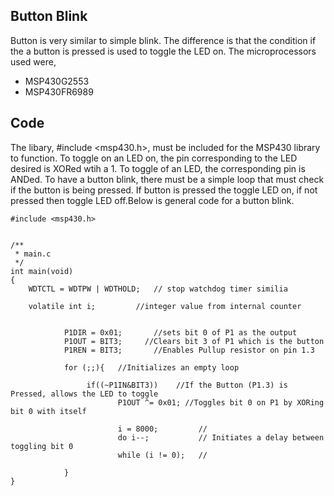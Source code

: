 ## Button Blink
Button is very similar to simple blink. The difference is that the condition if the a button is pressed is used to 
toggle the LED on. The microprocessors used were, 
* MSP430G2553
* MSP430FR6989

## Code
The libary, #include <msp430.h>, must be included for the MSP430 library to function. To toggle on an LED on, 
the pin corresponding to the LED desired is XORed wtih a 1. To toggle of an LED, the corresponding pin is ANDed. To 
have a button blink, there must be a simple loop that must check if the button is being pressed. If button is 
pressed the toggle LED on, if not pressed then toggle LED off.Below is general code for a button blink.

```
#include <msp430.h> 


/**
 * main.c
 */
int main(void)
{
	WDTCTL = WDTPW | WDTHOLD;	// stop watchdog timer similia 
	
	volatile int i;         //integer value from internal counter


	        P1DIR = 0x01;       //sets bit 0 of P1 as the output
	        P1OUT = BIT3;     //Clears bit 3 of P1 which is the button
	        P1REN = BIT3;       //Enables Pullup resistor on pin 1.3

	        for (;;){   //Initializes an empty loop

	             if((~P1IN&BIT3))    //If the Button (P1.3) is Pressed, allows the LED to toggle
	                    P1OUT ^= 0x01; //Toggles bit 0 on P1 by XORing bit 0 with itself

	                    i = 8000;         //
	                    do i--;           // Initiates a delay between toggling bit 0
	                    while (i != 0);   //

	        }
}
```
